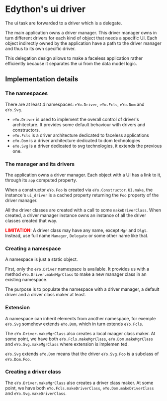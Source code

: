 # Edython's ui driver

The ui task are forwarded to a driver which is a delegate.

The main application owns a driver manager.
This driver manager owns in turn different drivers for each kind of object that needs a specific UI. Each object indirectly owned by the application have a path to the driver manager and thus to its own specific driver.

This delegation design allows to make a faceless application rather efficiently because it separates the ui from the data model logic.

## Implementation details

### The namespaces

There are at least 4 namespaces: `eYo.Driver`, `eYo.Fcls`, `eYo.Dom` and `eYo.Svg`.

* `eYo.Driver` is used to implement the overall control of driver's architecture. It provides some default behaviour with drivers and constructors.
* `eYo.Fcls` is a driver architecture dedicated to faceless applications
* `eYo.Dom` is a driver architecture dedicated to dom technologies
* `eYo.Svg` is a driver dedicated to svg technologies, it extends the previous one.

### The manager and its drivers

The application owns a driver manager. Each object with a UI has a link to it, through its `app` computed property.

When a constructor `eYo.Foo` is created via `eYo.Constructor.UI.make`, the instance's `ui_driver` is a cached property returning the `Foo` property of the driver manager.

All the driver classes are created with a call to some `makeDriverClass`. When created, a driver manager instance owns an instance of all the driver classes created that way.

<span style="color:red">**LIMITATION:**</span>
A driver class may have any name, except `Mgr` and `Dlgt`. Instead, use full name `Manager`, `Delegate` or some other name like that.

### Creating a namespace

A namespace is just a static object.

First, only the `eYo.Driver` namespace is available.
It provides us with a method `eYo.Driver.makeMgrClass` to make a new manager class in an existing namespace.

The purpose is to populate the namespace with a driver manager, a default driver and a driver class maker at least.

### Extension

A namespace can inherit elements from another namespace, for exemple `eYo.Svg` somehow extends `eYo.Dom`, which in turn extends `eYo.Fcls`.

The `eYo.Driver.makeMgrClass` also creates a local maager class maker. At some point, we have both
`eYo.Fcls.makeMgrClass`, 
`eYo.Dom.makeMgrClass` and
`eYo.Svg.makeMgrClass` where extension is implemen ted.

`eYo.Svg` extends `eYo.Dom` means that the driver `eYo.Svg.Foo` is a subclass of `eYo.Dom.Foo`.

### Creating a driver class

The `eYo.Driver.makeMgrClass` also creates a driver class maker. At some point, we have both
`eYo.Fcls.makeDriverClass`, 
`eYo.Dom.makeDriverClass` and
`eYo.Svg.makeDriverClass`.


